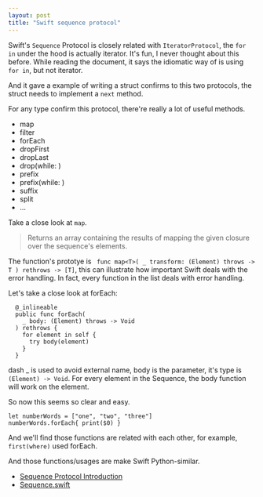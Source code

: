 ```yaml
---
layout: post
title: "Swift sequence protocol"
---
```


Swift's `Sequence` Protocol is closely related with `IteratorProtocol`, the `for in` under the hood is actually iterator. It's fun, I never thought about this before. While reading the document, it says the idiomatic way of is using `for in`, but not iterator.

And it gave a example of writing a struct confirms to this two protocols, the struct needs to implement a `next` method.

For any type confirm this protocol, there're really a lot of useful methods.

- map
- filter
- forEach
- dropFirst
- dropLast
- drop(while: )
- prefix
- prefix(while: )
- suffix
- split
- ...

Take a close look at `map`.

> Returns an array containing the results of mapping the given closure
  over the sequence's elements.
  
The function's prototye is ` func map<T>(
    _ transform: (Element) throws -> T
  ) rethrows -> [T]`, this can illustrate how important Swift deals with the error handling. In fact, every function in the list deals with error handling.


Let's take a close look at forEach:

```
  @_inlineable
  public func forEach(
    _ body: (Element) throws -> Void
  ) rethrows {
    for element in self {
      try body(element)
    }
  }
```

dash _ is used to avoid external name, body is the parameter, it's type is `(Element) -> Void`. For every element in the Sequence, the body function will work on the element.

So now this seems so clear and easy.

```
let numberWords = ["one", "two", "three"]
numberWords.forEach{ print($0) }
```

And we'll find those functions are related with each other, for example, `first(where)` used forEach.

And those functions/usages are make Swift Python-similar.

- [Sequence Protocol Introduction](https://developer.apple.com/documentation/swift/sequence)
- [Sequence.swift](https://github.com/apple/swift/blob/master/stdlib/public/core/Sequence.swift)